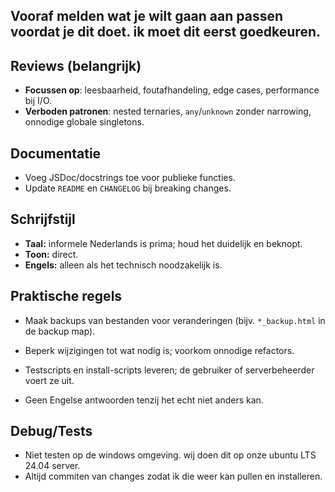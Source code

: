## Vooraf melden wat je wilt gaan aan passen voordat je dit doet. ik moet dit eerst goedkeuren.
 

## Reviews (belangrijk)
- **Focussen op**: leesbaarheid, foutafhandeling, edge cases, performance bij I/O.
- **Verboden patronen**: nested ternaries, `any`/`unknown` zonder narrowing, onnodige globale singletons.

## Documentatie
- Voeg JSDoc/docstrings toe voor publieke functies.
- Update `README` en `CHANGELOG` bij breaking changes.

## Schrijfstijl
- **Taal:** informele Nederlands is prima; houd het duidelijk en beknopt.
- **Toon:** direct.
- **Engels:** alleen als het technisch noodzakelijk is.


## Praktische regels
- Maak backups van bestanden voor veranderingen (bijv. `*_backup.html` in de backup map).
- Beperk wijzigingen tot wat nodig is; voorkom onnodige refactors.
- Testscripts en install-scripts leveren; de gebruiker of serverbeheerder voert ze uit.


- Geen Engelse antwoorden tenzij het echt niet anders kan.

## Debug/Tests
- Niet testen op de windows omgeving. wij doen dit op onze ubuntu LTS 24.04 server.
- Altijd commiten van changes zodat ik die weer kan pullen en installeren.